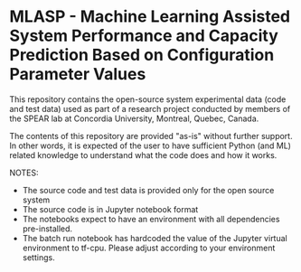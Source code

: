 # MLASP - Machine Learning Assisted System Performance and Capacity Prediction Based on Configuration Parameter Values
This repository contains the open-source system experimental data (code and test data) used as part of a research project conducted by members of the SPEAR lab at Concordia University, Montreal, Quebec, Canada.

The contents of this repository are provided "as-is" without further support. In other words, it is expected of the user to have sufficient Python (and ML) related knowledge to understand what the code does and how it works.

NOTES:
- The source code and test data is provided only for the open source system
- The source code is in Jupyter notebook format
- The notebooks expect to have an environment with all dependencies pre-installed.
- The batch run notebook has hardcoded the value of the Jupyter virtual environment to tf-cpu. Please adjust according to your environment settings.


